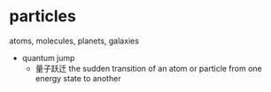 # particles

atoms, molecules, planets, 
galaxies

- quantum jump
  - 量子跃迁 the sudden transition of an atom or particle from one energy state to another






